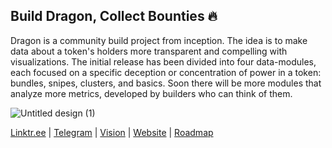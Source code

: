 ## Build Dragon, Collect Bounties 🔥

Dragon is a community build project from inception. The idea is to make data about a token's holders more transparent and compelling with visualizations. The initial release has been divided into four data-modules, each focused on a specific deception or concentration of power in a token: bundles, snipes, clusters, and basics. Soon there will be more modules that analyze more metrics, developed by builders who can think of them.

![Untitled design (1)](https://github.com/user-attachments/assets/bf64c6f7-0c1d-4a08-b2aa-708889dc3a0b)

[Linktr.ee](https://linktr.ee/alphadragon) |
[Telegram](https://t.me/+OU0SLVfcpEZhZWQx) | 
[Vision](https://dragon-12.gitbook.io/alpha-dragon) | 
[Website](https://alpha-dragon.ai/index.html) | 
[Roadmap](https://docs.google.com/presentation/d/e/2PACX-1vRWKTS6OiL_j0Xb707QJcrb18XhJQn8zdX7LgQIGvrWEaSPtL0cQAOz6_yt87lN3ZUMyIAFINNTh-LL/pub?start=true&loop=true&delayms=10000) 

